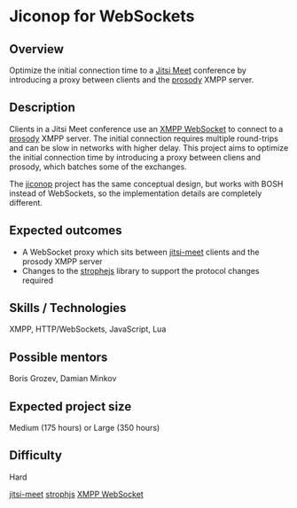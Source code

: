 # Jiconop for WebSockets

## Overview

Optimize the initial connection time to a [Jitsi Meet]() conference by introducing a 
proxy between clients and the [prosody](https://prosody.im) XMPP server.

## Description

Clients in a Jitsi Meet conference use an [XMPP WebSocket]() to connect to a [prosody](https://prosody.im) XMPP server.
The initial connection requires multiple round-trips and can be slow in networks with higher delay. This project aims to
optimize the initial connection time by introducing a proxy between cliens and prosody, which
batches some of the exchanges.

The [jiconop](github.com/jitsi/jiconop) project has the same conceptual design, but works with BOSH instead of WebSockets,
 so the implementation details are completely different.


## Expected outcomes
* A WebSocket proxy which sits between [jitsi-meet]() clients and the prosody XMPP server
* Changes to the [strophejs]() library to support the protocol changes required

## Skills / Technologies

XMPP, HTTP/WebSockets, JavaScript, Lua

## Possible mentors
Boris Grozev, Damian Minkov

## Expected project size

Medium (175 hours) or Large (350 hours)

## Difficulty

Hard


[jitsi-meet](https://github.com/jitsi/jitsi-meet/)
[strophjs](https://strophe.im/strophejs/)
[XMPP WebSocket](https://datatracker.ietf.org/doc/html/rfc7395)
